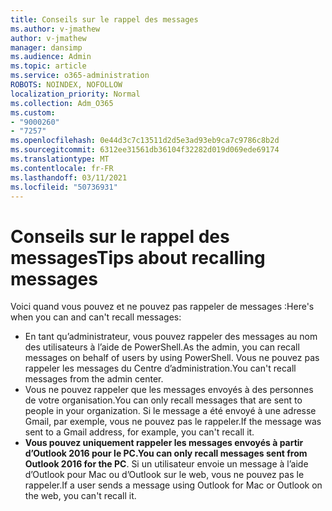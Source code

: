 ```yaml
---
title: Conseils sur le rappel des messages
ms.author: v-jmathew
author: v-jmathew
manager: dansimp
ms.audience: Admin
ms.topic: article
ms.service: o365-administration
ROBOTS: NOINDEX, NOFOLLOW
localization_priority: Normal
ms.collection: Adm_O365
ms.custom:
- "9000260"
- "7257"
ms.openlocfilehash: 0e44d3c7c13511d2d5e3ad93eb9ca7c9786c8b2d
ms.sourcegitcommit: 6312ee31561db36104f32282d019d069ede69174
ms.translationtype: MT
ms.contentlocale: fr-FR
ms.lasthandoff: 03/11/2021
ms.locfileid: "50736931"
---
```

# <a name="tips-about-recalling-messages"></a><span data-ttu-id="ec62e-102">Conseils sur le rappel des messages</span><span class="sxs-lookup"><span data-stu-id="ec62e-102">Tips about recalling messages</span></span>

<span data-ttu-id="ec62e-103">Voici quand vous pouvez et ne pouvez pas rappeler de messages :</span><span class="sxs-lookup"><span data-stu-id="ec62e-103">Here's when you can and can't recall messages:</span></span>

* <span data-ttu-id="ec62e-104">En tant qu’administrateur, vous pouvez rappeler des messages au nom des utilisateurs à l’aide de PowerShell.</span><span class="sxs-lookup"><span data-stu-id="ec62e-104">As the admin, you can recall messages on behalf of users by using PowerShell.</span></span> <span data-ttu-id="ec62e-105">Vous ne pouvez pas rappeler les messages du Centre d’administration.</span><span class="sxs-lookup"><span data-stu-id="ec62e-105">You can't recall messages from the admin center.</span></span>
* <span data-ttu-id="ec62e-106">Vous ne pouvez rappeler que les messages envoyés à des personnes de votre organisation.</span><span class="sxs-lookup"><span data-stu-id="ec62e-106">You can only recall messages that are sent to people in your organization.</span></span> <span data-ttu-id="ec62e-107">Si le message a été envoyé à une adresse Gmail, par exemple, vous ne pouvez pas le rappeler.</span><span class="sxs-lookup"><span data-stu-id="ec62e-107">If the message was sent to a Gmail address, for example, you can't recall it.</span></span>
* <span data-ttu-id="ec62e-108">**Vous pouvez uniquement rappeler les messages envoyés à partir d’Outlook 2016 pour le PC.**</span><span class="sxs-lookup"><span data-stu-id="ec62e-108">**You can only recall messages sent from Outlook 2016 for the PC**.</span></span> <span data-ttu-id="ec62e-109">Si un utilisateur envoie un message à l’aide d’Outlook pour Mac ou d’Outlook sur le web, vous ne pouvez pas le rappeler.</span><span class="sxs-lookup"><span data-stu-id="ec62e-109">If a user sends a message using Outlook for Mac or Outlook on the web, you can't recall it.</span></span>

